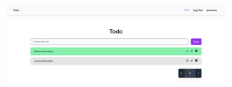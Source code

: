 
![image alt](https://github.com/Ricpa99/todo/blob/271abc0c167d5bc4c26388d68c5d6e7c81652cca/laravel%20-%20react/img/home.png)
